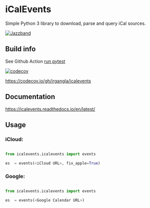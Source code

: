 # iCalEvents

Simple Python 3 library to download, parse and query iCal sources.

[![Jazzband](https://jazzband.co/static/img/badge.svg)](https://jazzband.co/)

## Build info

See Github Action [run pytest](https://github.com/jazzband/icalevents/actions)

[![codecov](https://codecov.io/gh/irgangla/icalevents/branch/master/graph/badge.svg)](https://codecov.io/gh/irgangla/icalevents)

https://codecov.io/gh/irgangla/icalevents

## Documentation

https://icalevents.readthedocs.io/en/latest/

## Usage

### iCloud:

```python

from icalevents.icalevents import events

es  = events(<iCloud URL>, fix_apple=True)
```

### Google:

```python

from icalevents.icalevents import events

es  = events(<Google Calendar URL>)
```
